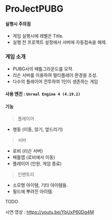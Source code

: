 ProJectPUBG
===========
#### 실행시 주의점
- 게임 실행시에 레벨은 Title.
- 실행 전 프로젝트 설정에서 서버에 자동접속을 해제.
### 게임 소개
- PUBG사의 배틀그라운드를 모작. 
- 리슨 서버를 이용하여 멀티플레이 환경을 조성.
- 다수의 플레이어 전투하여 1인이 생존하는 게임

#### 사용 엔진 : `Unreal Engine 4 (4.19.2)`

#### 기능

> 플레이어
- 행동 (이동, 앉기, 엎드리기)

> 서버
-	로비 (리슨 서버)
-	배틀맵 (로비에서 이동)
-	플레이어 (인원, 게임 종료)

> 인벤토리
- 소모형 아이템, 기타 아이템들.
- 필드에 뿌려진 아이템.


TODO


시연 영상 : https://youtu.be/YbUxP60Dg4M
